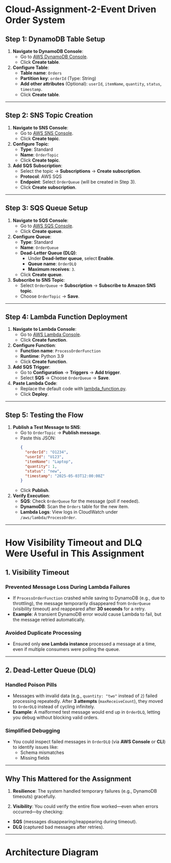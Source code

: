 # Cloud-Assignment-2-Event Driven Order System
## Step 1: DynamoDB Table Setup
1. **Navigate to DynamoDB Console**:
   - Go to [AWS DynamoDB Console](https://console.aws.amazon.com/dynamodbv2).
   - Click **Create table**.
2. **Configure Table**:
   - **Table name**: `Orders`
   - **Partition key**: `orderId` (Type: String)
   - **Add other attributes** (Optional): `userId`, `itemName`, `quantity`, `status`, `timestamp`.
   - Click **Create table**.

---

## Step 2: SNS Topic Creation
1. **Navigate to SNS Console**:
   - Go to [AWS SNS Console](https://console.aws.amazon.com/sns/v3).
   - Click **Create topic**.
2. **Configure Topic**:
   - **Type**: Standard
   - **Name**: `OrderTopic`
   - Click **Create topic**.
3. **Add SQS Subscription**:
   - Select the topic → **Subscriptions** → **Create subscription**.
   - **Protocol**: AWS SQS
   - **Endpoint**: Select `OrderQueue` (will be created in Step 3).
   - Click **Create subscription**.

---

## Step 3: SQS Queue Setup
1. **Navigate to SQS Console**:
   - Go to [AWS SQS Console](https://console.aws.amazon.com/sqs).
   - Click **Create queue**.
2. **Configure Queue**:
   - **Type**: Standard
   - **Name**: `OrderQueue`
   - **Dead-Letter Queue (DLQ)**:
     - Under **Dead-letter queue**, select **Enable**.
     - **Queue name**: `OrderDLQ`
     - **Maximum receives**: `3`.
   - Click **Create queue**.
3. **Subscribe to SNS Topic**:
   - Select `OrderQueue` → **Subscription** → **Subscribe to Amazon SNS topic**.
   - Choose `OrderTopic` → **Save**.

---

## Step 4: Lambda Function Deployment
1. **Navigate to Lambda Console**:
   - Go to [AWS Lambda Console](https://console.aws.amazon.com/lambda).
   - Click **Create function**.
2. **Configure Function**:
   - **Function name**: `ProcessOrderFunction`
   - **Runtime**: Python 3.9
   - Click **Create function**.
3. **Add SQS Trigger**:
   - Go to **Configuration** → **Triggers** → **Add trigger**.
   - Select **SQS** → Choose `OrderQueue` → **Save**.
4. **Paste Lambda Code**:
   - Replace the default code with [lambda_function.py](#lambda-function-code).
   - Click **Deploy**.

---

## Step 5: Testing the Flow
1. **Publish a Test Message to SNS**:
   - Go to `OrderTopic` → **Publish message**.
   - Paste this JSON:
     ```json
     {
       "orderId": "O1234", 
       "userId": "U123", 
       "itemName": "Laptop", 
       "quantity": 1, 
       "status": "new", 
       "timestamp": "2025-05-03T12:00:00Z"
     }
     ```
   - Click **Publish**.
2. **Verify Execution**:
   - **SQS**: Check `OrderQueue` for the message (poll if needed).
   - **DynamoDB**: Scan the `Orders` table for the new item.
   - **Lambda Logs**: View logs in CloudWatch under `/aws/lambda/ProcessOrder`.

---

# How Visibility Timeout and DLQ Were Useful in This Assignment  

## 1. Visibility Timeout  

### **Prevented Message Loss During Lambda Failures**  
- If `ProcessOrderFunction` crashed while saving to DynamoDB (e.g., due to throttling), the message temporarily disappeared from `OrderQueue` (visibility timeout) and reappeared after **30 seconds** for a retry.  
- **Example**: A transient DynamoDB error would cause Lambda to fail, but the message retried automatically.  

### **Avoided Duplicate Processing**  
- Ensured only **one Lambda instance** processed a message at a time, even if multiple consumers were polling the queue.  

---

## 2. Dead-Letter Queue (DLQ)  

### **Handled Poison Pills**  
- Messages with invalid data (e.g., `quantity: "two"` instead of `2`) failed processing repeatedly. After **3 attempts** (`maxReceiveCount`), they moved to `OrderDLQ` instead of cycling infinitely.  
- **Example**: A malformed test message would end up in `OrderDLQ`, letting you debug without blocking valid orders.  

### **Simplified Debugging**  
- You could inspect failed messages in `OrderDLQ` (via **AWS Console** or **CLI**) to identify issues like:  
  - Schema mismatches  
  - Missing fields  

---

## Why This Mattered for the Assignment  

1) **Resilience**: The system handled temporary failures (e.g., DynamoDB timeouts) gracefully.  

2) **Visibility**: You could verify the entire flow worked—even when errors occurred—by checking:  
- **SQS** (messages disappearing/reappearing during timeout).  
- **DLQ** (captured bad messages after retries).  

---

# Architecture Diagram
